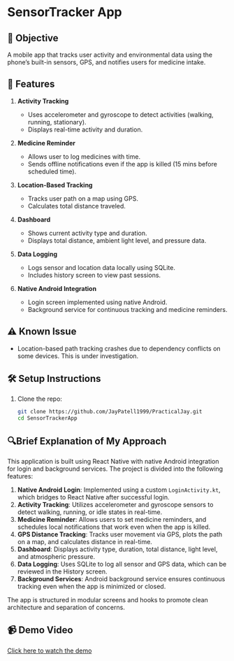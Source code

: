 # SensorTracker App

## 📱 Objective
A mobile app that tracks user activity and environmental data using the phone’s built-in sensors, GPS, and notifies users for medicine intake.

## 🚀 Features

1. **Activity Tracking**
   - Uses accelerometer and gyroscope to detect activities (walking, running, stationary).
   - Displays real-time activity and duration.

2. **Medicine Reminder**
   - Allows user to log medicines with time.
   - Sends offline notifications even if the app is killed (15 mins before scheduled time).

3. **Location-Based Tracking**
   - Tracks user path on a map using GPS.
   - Calculates total distance traveled.

4. **Dashboard**
   - Shows current activity type and duration.
   - Displays total distance, ambient light level, and pressure data.

5. **Data Logging**
   - Logs sensor and location data locally using SQLite.
   - Includes history screen to view past sessions.

6. **Native Android Integration**
   - Login screen implemented using native Android.
   - Background service for continuous tracking and medicine reminders.

## ⚠️ Known Issue
- Location-based path tracking crashes due to dependency conflicts on some devices. This is under investigation.

## 🛠 Setup Instructions

1. Clone the repo:
   ```bash
   git clone https://github.com/JayPatell1999/PracticalJay.git
   cd SensorTrackerApp

## 🔍Brief Explanation of My Approach

This application is built using React Native with native Android integration for login and background services. The project is divided into the following features:

1. **Native Android Login**: Implemented using a custom `LoginActivity.kt`, which bridges to React Native after successful login.
2. **Activity Tracking**: Utilizes accelerometer and gyroscope sensors to detect walking, running, or idle states in real-time.
3. **Medicine Reminder**: Allows users to set medicine reminders, and schedules local notifications that work even when the app is killed.
4. **GPS Distance Tracking**: Tracks user movement via GPS, plots the path on a map, and calculates distance in real-time.
5. **Dashboard**: Displays activity type, duration, total distance, light level, and atmospheric pressure.
6. **Data Logging**: Uses SQLite to log all sensor and GPS data, which can be reviewed in the History screen.
7. **Background Services**: Android background service ensures continuous tracking even when the app is minimized or closed.

The app is structured in modular screens and hooks to promote clean architecture and separation of concerns.

## 📹 Demo Video
[Click here to watch the demo](https://drive.google.com/file/d/1OZkLJWA78nfHdd6r_JJ4zsuOj-WSEUkx/view?usp=sharing)

